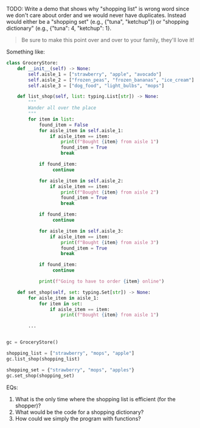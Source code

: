 TODO: Write a demo that shows why "shopping list" is wrong word since
we don't care about order and we would never have duplicates. Instead
would either be a "shopping set" (e.g., {"tuna", "ketchup"}) or
"shopping dictionary" (e.g., {"tuna": 4, "ketchup": 1}.

> Be sure to make this point over and over to your family, they'll love
it!

Something like:

```python
class GroceryStore:
    def __init__(self) -> None:
        self.aisle_1 = ["strawberry", "apple", "avocado"]
        self.aisle_2 = ["frozen_peas", "frozen_bananas", "ice_cream"]
        self.aisle_3 = ["dog_food", "light_bulbs", "mops"]

    def list_shop(self, list: typing.List[str]) -> None:
        """
        Wander all over the place
        """
        for item in list:
            found_item = False
            for aisle_item in self.aisle_1:
                if aisle_item == item:
                    print(f"Bought {item} from aisle 1")
                    found_item = True
                    break

            if found_item:
                 continue

            for aisle_item in self.aisle_2:
                if aisle_item == item:
                    print(f"Bought {item} from aisle 2")
                    found_item = True
                    break

            if found_item:
                 continue

            for aisle_item in self.aisle_3:
                if aisle_item == item:
                    print(f"Bought {item} from aisle 3")
                    found_item = True
                    break

            if found_item:
                 continue

            print(f"Going to have to order {item} online")

    def set_shop(self, set: typing.Set[str]) -> None:
        for aisle_item in aisle_1:
            for item in set:
                if aisle_item == item:
                    print(f"Bought {item} from aisle 1")

        ...


gc = GroceryStore()

shopping_list = ["strawberry", "mops", "apple"]
gc.list_shop(shopping_list)

shopping_set = {"strawberry", "mops", "apples"}
gc.set_shop(shopping_set)
```

EQs:
1. What is the only time where the shopping list is efficient (for the shopper)?
2. What would be the code for a shopping dictionary?
3. How could we simply the program with functions?

